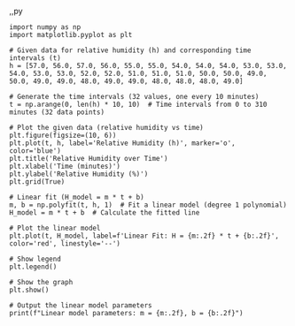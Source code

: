 ,,py 

    import numpy as np
    import matplotlib.pyplot as plt
    
    # Given data for relative humidity (h) and corresponding time intervals (t)
    h = [57.0, 56.0, 57.0, 56.0, 55.0, 55.0, 54.0, 54.0, 54.0, 53.0, 53.0, 54.0, 53.0, 53.0, 52.0, 52.0, 51.0, 51.0, 51.0, 50.0, 50.0, 49.0, 50.0, 49.0, 49.0, 48.0, 49.0, 49.0, 48.0, 48.0, 48.0, 49.0]
    
    # Generate the time intervals (32 values, one every 10 minutes)
    t = np.arange(0, len(h) * 10, 10)  # Time intervals from 0 to 310 minutes (32 data points)
    
    # Plot the given data (relative humidity vs time)
    plt.figure(figsize=(10, 6))
    plt.plot(t, h, label='Relative Humidity (h)', marker='o', color='blue')
    plt.title('Relative Humidity over Time')
    plt.xlabel('Time (minutes)')
    plt.ylabel('Relative Humidity (%)')
    plt.grid(True)
    
    # Linear fit (H_model = m * t + b)
    m, b = np.polyfit(t, h, 1)  # Fit a linear model (degree 1 polynomial)
    H_model = m * t + b  # Calculate the fitted line
    
    # Plot the linear model
    plt.plot(t, H_model, label=f'Linear Fit: H = {m:.2f} * t + {b:.2f}', color='red', linestyle='--')
    
    # Show legend
    plt.legend()
    
    # Show the graph
    plt.show()
    
    # Output the linear model parameters
    print(f"Linear model parameters: m = {m:.2f}, b = {b:.2f}")
